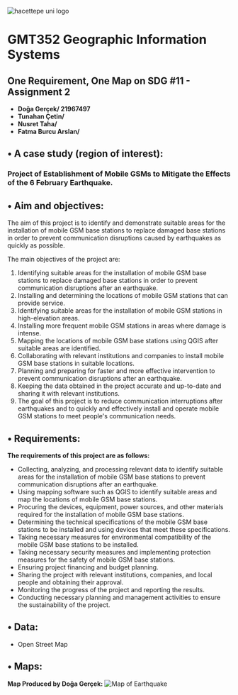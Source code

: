 
![hacettepe uni logo](https://user-images.githubusercontent.com/120742291/228499073-c051153a-a1e9-4adc-9bd1-4e3015647017.svg)

# GMT352 Geographic Information Systems 

## One Requirement, One Map on SDG #11  - Assignment 2

- **Doğa Gerçek/ 21967497** 
- **Tunahan Çetin/**   
- **Nusret Taha/**  
- **Fatma Burcu Arslan/**


## • A case study (region of interest): 
### Project of Establishment of Mobile GSMs to Mitigate the Effects of the 6 February Earthquake.

## • Aim and objectives:
The aim of this project is to identify and demonstrate suitable areas for the installation of mobile GSM base stations to replace damaged base stations in order to prevent communication disruptions caused by earthquakes as quickly as possible. 

The main objectives of the project are:
1. Identifying suitable areas for the installation of mobile GSM base stations to replace damaged base stations in order to prevent communication disruptions after an earthquake.
2. Installing and determining the locations of mobile GSM stations that can provide service.
3. Identifying suitable areas for the installation of mobile GSM stations in high-elevation areas.
4. Installing more frequent mobile GSM stations in areas where damage is intense.
5. Mapping the locations of mobile GSM base stations using QGIS after suitable areas are identified.
6. Collaborating with relevant institutions and companies to install mobile GSM base stations in suitable locations.
7. Planning and preparing for faster and more effective intervention to prevent communication disruptions after an earthquake.
8. Keeping the data obtained in the project accurate and up-to-date and sharing it with relevant institutions.
9. The goal of this project is to reduce communication interruptions after earthquakes and to quickly and effectively install and operate mobile GSM stations to meet people's communication needs.

## • Requirements:
**The requirements of this project are as follows:**
* Collecting, analyzing, and processing relevant data to identify suitable areas for the installation of mobile GSM base stations to prevent communication disruptions after an earthquake.
* Using mapping software such as QGIS to identify suitable areas and map the locations of mobile GSM base stations.
* Procuring the devices, equipment, power sources, and other materials required for the installation of mobile GSM base stations.
* Determining the technical specifications of the mobile GSM base stations to be installed and using devices that meet these specifications.
* Taking necessary measures for environmental compatibility of the mobile GSM base stations to be installed.
* Taking necessary security measures and implementing protection measures for the safety of mobile GSM base stations.
* Ensuring project financing and budget planning.
* Sharing the project with relevant institutions, companies, and local people and obtaining their approval.
* Monitoring the progress of the project and reporting the results.
* Conducting necessary planning and management activities to ensure the sustainability of the project.

## • Data:
 - Open Street Map

## • Maps:
**Map Produced by Doğa Gerçek:**
![Map of Earthquake](https://user-images.githubusercontent.com/120742291/228494795-8f48bd88-d199-47c5-b512-7a0e9781d048.png)


